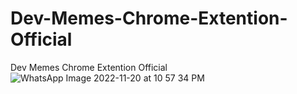 # Dev-Memes-Chrome-Extention-Official
Dev Memes Chrome Extention Official <br>
![WhatsApp Image 2022-11-20 at 10 57 34 PM](https://user-images.githubusercontent.com/116343712/203270596-b96a1532-824c-4f69-9409-28fee680d98a.jpeg)
